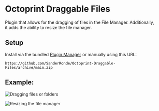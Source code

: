# Octoprint Draggable Files

Plugin that allows for the dragging of files in the File Manager. Additionally, it adds the ability to resize the file manager.

## Setup

Install via the bundled [Plugin Manager](https://docs.octoprint.org/en/master/bundledplugins/pluginmanager.html)
or manually using this URL:

    https://github.com/SanderRonde/Octoprint-Draggable-Files/archive/main.zip

## Example:

![Dragging files or folders](./extra/dragging.gif)

![Resizing the file manager](./extra/resizing.gif)
